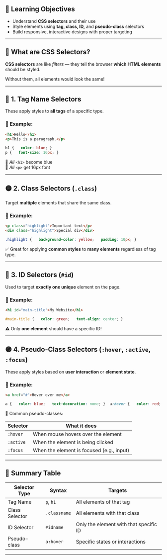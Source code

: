 ## 🧠 Learning Objectives

- Understand **CSS selectors** and their use
- Style elements using **tag, class, ID,** and **pseudo-class** selectors
- Build responsive, interactive designs with proper targeting

---

## 🎯 What are CSS Selectors?

**CSS selectors** are like _filters_ — they tell the browser **which HTML elements** should be styled.

Without them, all elements would look the same!

---

## 🔵 1. **Tag Name Selectors**

These apply styles to **all tags** of a specific type.

### 🧪 Example:

```html
<h1>Hello</h1> 
<p>This is a paragraph.</p>
```

```css
h1 {   color: blue; } 
p {   font-size: 16px; }
```


🔹 _All_ `<h1>` become blue  
🔹 _All_ `<p>` get 16px font

---

## 🟡 2. **Class Selectors (`.class`)**

Target **multiple** elements that share the same class.

### 🧪 Example:

```html
<p class="highlight">Important text</p> 
<div class="highlight">Special div</div>
```

```css
.highlight {   background-color: yellow;   padding: 10px; }
```

✅ Great for applying **common styles** to **many elements** regardless of tag type.

---

## 🔴 3. **ID Selectors (`#id`)**

Used to target **exactly one unique** element on the page.

### 🧪 Example:

```html
<h1 id="main-title">My Website</h1>
```

```css
#main-title {   color: green;   text-align: center; }
```

⚠️ Only **one element** should have a specific ID!

---

## 🟣 4. **Pseudo-Class Selectors (`:hover`, `:active`, `:focus`)**

These apply styles based on **user interaction** or **element state**.

### 🧪 Example:

```html
<a href="#">Hover over me</a>
```

```css
a {   color: blue;   text-decoration: none; }  a:hover {   color: red;   text-decoration: underline; }
```

🎯 Common pseudo-classes:

|Selector|What it does|
|---|---|
|`:hover`|When mouse hovers over the element|
|`:active`|When the element is being clicked|
|`:focus`|When the element is focused (e.g., input)|

---

## 🧾 Summary Table

|Selector Type|Syntax|Targets|
|---|---|---|
|Tag Name|`p`, `h1`|All elements of that tag|
|Class Selector|`.classname`|All elements with that class|
|ID Selector|`#idname`|Only the element with that specific ID|
|Pseudo-class|`a:hover`|Specific states or interactions|

---
